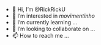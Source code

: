 - 👋 Hi, I’m @RickRickU
- 👀 I’m interested in *movimentinho*
- 🌱 I’m currently learning ...
- 💞️ I’m looking to collaborate on ...
- 📫 How to reach me ...

<!---
RickRickU/RickRickU is a ✨ special ✨ repository because its `README.md` (this file) appears on your GitHub profile.
You can click the Preview link to take a look at your changes.
--->
